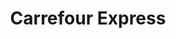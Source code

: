 ---
title: "Carrefour Express"
url: /ciudad-autonoma-de-buenos-aires/carrefour-express-avenida-almafuerte/
shop: Lebensmittel
---